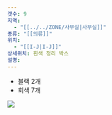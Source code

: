 ```yaml
---
갯수: 9
지역:
  - "[[../../ZONE/사무실|사무실]]"
종류: "[[의류]]"
위치:
  - "[[I-J|I-J]]"
상세위치: 흰색 정리 박스
설명:
---
```


- 블랙 2개
- 회색 7개

![](http://192.168.50.22/devices/240907_IMG_0053.jpg)
